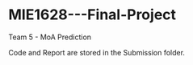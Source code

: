 # MIE1628---Final-Project
Team 5 - MoA Prediction

Code and Report are stored in the Submission folder.

